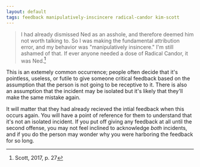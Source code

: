 ```yaml
---
layout: default
tags: feedback manipulatively-inscincere radical-candor kim-scott
---
```


> I had already dismissed Ned as an asshole, and therefore deemed him not worth talking to.  So I was making the fundamental attribution error, and my behavior was "manipulatively insincere." I'm still ashamed of that.  If ever anyone needed a dose of Radical Candor, it was Ned.[^feedback]

This is an extemely common occurrence; people often decide that it's pointless, useless, or futile to give someone critical feedback based on the assumption that the person is not going to be receptive to it. There is also an assumption that the incident may be isolated but it's likely that they'll make the same mistake again.

It will matter that they had already recieved the intial feedback when this occurs again. You will have a point of reference for them to understand that it's not an isolated incident.  If you put off giving any feedback at all until the second offense, you may not feel inclined to acknowledge _both_ incidents, and if you do the person may wonder why you were harboring the feedback for so long.

[^feedback]: Scott, 2017, p. 27

